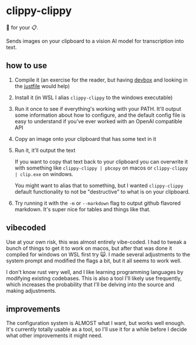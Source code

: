 # clippy-clippy

📎 for your 📋.

Sends images on your clipboard to a vision AI model for transcription into
text.

## how to use

1. Compile it (an exercise for the reader, but having [devbox](https://www.jetify.com/devbox)
   and looking in the [justfile](justfile) would help)
2. Install it (in WSL I alias `clippy-clippy` to the windows executable)
3. Run it once to see if everything's working with your PATH.
   It'll output some information about how to configure,
   and the default config file is easy to understand if you've ever worked
   with an OpenAI compatible API
4. Copy an image onto your clipboard that has some text in it
5. Run it, it'll output the text

   If you want to copy that text back to your clipboard you can overwrite it
   with something like `clippy-clippy | pbcopy` on macos or
   `clippy-clippy | clip.exe` on windows.

   You might want to alias that to something,
   but I wanted `clippy-clippy` default functionality to not be "destructive"
   to what is on your clipboard. 
6. Try running it with the `-m` or `--markdown` flag to output github flavored
   markdown.  It's super nice for tables and things like that.

## vibecoded

Use at your own risk, this was almost entirely vibe-coded.
I had to tweak a bunch of things to get it to work on macos,
but after that was done it compiled for windows on WSL first try 🙀.
I made several adjustments to the system prompt and modified the flags a bit,
but it all seems to work well.

I don't know rust very well, and I like learning programming languages by
modifying existing codebases.
This is also a tool I'll likely use frequently,
which increases the probability that I'll be delving into the source and
making adjustments.

## improvements

The configuration system is ALMOST what I want, but works well enough.
It's currently totally usable as a tool,
so I'll use it for a while before I decide what other improvements it might need.
